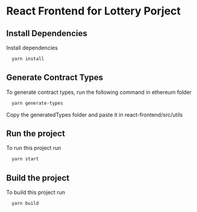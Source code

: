# React Frontend for Lottery Porject

## Install Dependencies

Install dependencies

```bash
  yarn install
```

## Generate Contract Types

To generate contract types, run the following command in ethereum folder

```bash
  yarn generate-types
```

Copy the generatedTypes folder and paste it in react-frontend/src/utils

## Run the project

To run this project run

```bash
  yarn start
```

## Build the project

To build this project run

```bash
  yarn build
```

